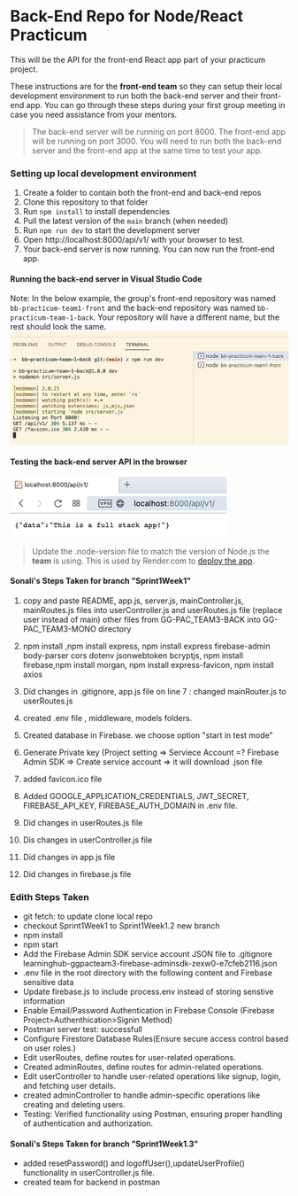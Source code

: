 # Back-End Repo for Node/React Practicum

This will be the API for the front-end React app part of your practicum project.

These instructions are for the **front-end team** so they can setup their local development environment to run 
both the back-end server and their front-end app. You can go through these steps during your first group meeting 
in case you need assistance from your mentors.

>The back-end server will be running on port 8000. The front-end app will be running on port 3000. You will need to run both the back-end server and the front-end app at the same time to test your app.

### Setting up local development environment

1. Create a folder to contain both the front-end and back-end repos 
2. Clone this repository to that folder
3. Run `npm install` to install dependencies
4. Pull the latest version of the `main` branch (when needed)
5. Run `npm run dev` to start the development server
6. Open http://localhost:8000/api/v1/ with your browser to test.
7. Your back-end server is now running. You can now run the front-end app.

#### Running the back-end server in Visual Studio Code

Note: In the below example, the group's front-end repository was named `bb-practicum-team1-front` and the back-end repository was named `bb-practicum-team-1-back`. Your repository will have a different name, but the rest should look the same.
![vsc running](images/back-end-running-vsc.png)

#### Testing the back-end server API in the browser

![browser server](images/back-end-running-browser.png)

>Update the .node-version file to match the version of Node.js the **team** is using. This is used by Render.com to [deploy the app](https://render.com/docs/node-version).

#### Sonali's Steps Taken for branch "Sprint1Week1"
1) copy and paste README, app.js, server.js, mainController.js, mainRoutes.js files into userController.js and userRoutes.js file (replace user instead of main) other files from GG-PAC_TEAM3-BACK into GG-PAC_TEAM3-MONO directory

2) npm install ,npm install express, npm install express firebase-admin body-parser cors dotenv jsonwebtoken bcryptjs, npm install firebase,npm install morgan, npm install express-favicon, npm install axios


3) Did changes in .gitignore, app.js file on line 7 : changed mainRouter.js to userRoutes.js

4) created .env file , middleware, models folders.

5) Created database in Firebase. we choose option "start in test mode"

6) Generate Private key (Project setting => Serviece Account =? Firebase Admin SDK => Create service account => it will download .json file

7) added favicon.ico file 

8) Added GOOGLE_APPLICATION_CREDENTIALS, JWT_SECRET, FIREBASE_API_KEY, FIREBASE_AUTH_DOMAIN in .env file.

9) Did changes in userRoutes.js file

10) Dis changes in userController.js file

11) Did changes in app.js file

12) Did changes in firebase.js file

### Edith Steps Taken
* git fetch: to update clone local repo 
* checkout Sprint1Week1 to Sprint1Week1.2 new branch
* npm install
* npm start
* Add the Firebase Admin SDK service account JSON file to .gitignore    learninghub-ggpacteam3-firebase-adminsdk-zexw0-e7cfeb2116.json
* .env file in the root directory with the following content and Firebase sensitive data
* Update firebase.js to include process.env instead of storing senstive information
* Enable Email/Password Authentication in Firebase Console (Firebase Project>Authenthication>Signin Method)
* Postman server test: successfull
* Configure Firestore Database Rules(Ensure secure access control based on user roles.)
* Edit userRoutes, define routes for user-related operations.
* Created adminRoutes, define routes for admin-related operations.
* Edit userController to handle user-related operations like signup, login, and fetching user details.
* created adminController to handle admin-specific operations like creating and deleting users.
* Testing: Verified functionality using Postman, ensuring proper handling of authentication and authorization.

#### Sonali's Steps Taken for branch "Sprint1Week1.3"
* added resetPassword() and logoffUser(),updateUserProfile()  functionality in userController.js file.
* created team for backend in postman
